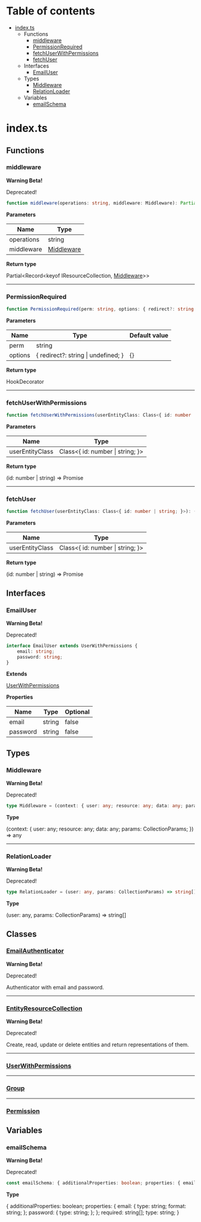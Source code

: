# Table of contents

* [index.ts][SourceFile-0]
    * Functions
        * [middleware][FunctionDeclaration-0]
        * [PermissionRequired][FunctionDeclaration-1]
        * [fetchUserWithPermissions][FunctionDeclaration-2]
        * [fetchUser][FunctionDeclaration-3]
    * Interfaces
        * [EmailUser][InterfaceDeclaration-0]
    * Types
        * [Middleware][TypeAliasDeclaration-0]
        * [RelationLoader][TypeAliasDeclaration-1]
    * Variables
        * [emailSchema][VariableDeclaration-0]

# index.ts

## Functions

### middleware

**Warning Beta!**

Deprecated!</span>

```typescript
function middleware(operations: string, middleware: Middleware): Partial<Record<keyof IResourceCollection, Middleware>>;
```

**Parameters**

| Name       | Type                                 |
| ---------- | ------------------------------------ |
| operations | string                               |
| middleware | [Middleware][TypeAliasDeclaration-0] |

**Return type**

Partial<Record<keyof IResourceCollection, [Middleware][TypeAliasDeclaration-0]>>

----------

### PermissionRequired

```typescript
function PermissionRequired(perm: string, options: { redirect?: string | undefined; } = {}): HookDecorator;
```

**Parameters**

| Name    | Type                                    | Default value |
| ------- | --------------------------------------- | ------------- |
| perm    | string                                  |               |
| options | { redirect?: string &#124; undefined; } | {}            |

**Return type**

HookDecorator

----------

### fetchUserWithPermissions

```typescript
function fetchUserWithPermissions(userEntityClass: Class<{ id: number | string; }>): (id: number | string) => Promise<any>;
```

**Parameters**

| Name            | Type                                 |
| --------------- | ------------------------------------ |
| userEntityClass | Class<{ id: number &#124; string; }> |

**Return type**

(id: number | string) => Promise<any>

----------

### fetchUser

```typescript
function fetchUser(userEntityClass: Class<{ id: number | string; }>): (id: number | string) => Promise<any>;
```

**Parameters**

| Name            | Type                                 |
| --------------- | ------------------------------------ |
| userEntityClass | Class<{ id: number &#124; string; }> |

**Return type**

(id: number | string) => Promise<any>

## Interfaces

### EmailUser

**Warning Beta!**

Deprecated!</span>

```typescript
interface EmailUser extends UserWithPermissions {
    email: string;
    password: string;
}
```

**Extends**

[UserWithPermissions][ClassDeclaration-0]

**Properties**

| Name     | Type   | Optional |
| -------- | ------ | -------- |
| email    | string | false    |
| password | string | false    |

## Types

### Middleware

**Warning Beta!**

Deprecated!</span>

```typescript
type Middleware = (context: { user: any; resource: any; data: any; params: CollectionParams; }) => any;
```

**Type**

(context: { user: any; resource: any; data: any; params: CollectionParams; }) => any

----------

### RelationLoader

**Warning Beta!**

Deprecated!</span>

```typescript
type RelationLoader = (user: any, params: CollectionParams) => string[];
```

**Type**

(user: any, params: CollectionParams) => string[]

## Classes

### [EmailAuthenticator][ClassDeclaration-3]

**Warning Beta!**

Deprecated!</span>

Authenticator with email and password.


----------

### [EntityResourceCollection][ClassDeclaration-4]

**Warning Beta!**

Deprecated!</span>

Create, read, update or delete entities and return representations
of them.


----------

### [UserWithPermissions][ClassDeclaration-0]


----------

### [Group][ClassDeclaration-1]


----------

### [Permission][ClassDeclaration-2]


## Variables

### emailSchema

**Warning Beta!**

Deprecated!</span>

```typescript
const emailSchema: { additionalProperties: boolean; properties: { email: { type: string; format: string; }; password: { type: string; }; }; required: string[]; type: string; };
```

**Type**

{ additionalProperties: boolean; properties: { email: { type: string; format: string; }; password: { type: string; }; }; required: string[]; type: string; }

[SourceFile-0]: index.md#indexts
[FunctionDeclaration-0]: index.md#middleware
[TypeAliasDeclaration-0]: index.md#middleware
[TypeAliasDeclaration-0]: index.md#middleware
[FunctionDeclaration-1]: index.md#permissionrequired
[FunctionDeclaration-2]: index.md#fetchuserwithpermissions
[FunctionDeclaration-3]: index.md#fetchuser
[InterfaceDeclaration-0]: index.md#emailuser
[ClassDeclaration-0]: index/userwithpermissions.md#userwithpermissions
[TypeAliasDeclaration-0]: index.md#middleware
[TypeAliasDeclaration-1]: index.md#relationloader
[ClassDeclaration-3]: index/emailauthenticator.md#emailauthenticator
[ClassDeclaration-4]: index/entityresourcecollection.md#entityresourcecollection
[ClassDeclaration-0]: index/userwithpermissions.md#userwithpermissions
[ClassDeclaration-1]: index/group.md#group
[ClassDeclaration-2]: index/permission.md#permission
[VariableDeclaration-0]: index.md#emailschema